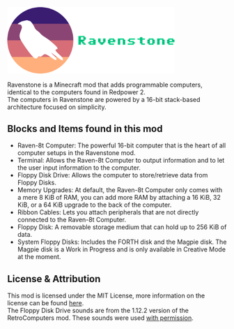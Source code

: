 <img src="doc/Ravenstone (Full Logo).svg" width="384">

Ravenstone is a Minecraft mod that adds programmable computers, identical to the computers found in Redpower 2.    
The computers in Ravenstone are powered by a 16-bit stack-based architecture focused on simplicity.

## Blocks and Items found in this mod
- Raven-8t Computer: The powerful 16-bit computer that is the heart of all computer setups in the Ravenstone mod.
- Terminal: Allows the Raven-8t Computer to output information and to let the user input information to the computer.
- Floppy Disk Drive: Allows the computer to store/retrieve data from Floppy Disks.
- Memory Upgrades: At default, the Raven-8t Computer only comes with a mere 8 KiB of RAM, you can add more RAM by attaching a 16 KiB, 32 KiB, or a 64 KiB upgrade to the back of the computer.
- Ribbon Cables: Lets you attach peripherals that are not directly connected to the Raven-8t Computer.
- Floppy Disk: A removable storage medium that can hold up to 256 KiB of data.
- System Floppy Disks: Includes the FORTH disk and the Magpie disk. The Magpie disk is a Work in Progress and is only available in Creative Mode at the moment.

## License & Attribution
This mod is licensed under the MIT License, more information on the license can be found [here](https://github.com/Talon396/Ravenstone/blob/main/LICENSE).    
The Floppy Disk Drive sounds are from the 1.12.2 version of the RetroComputers mod. These sounds were used [with permission](https://github.com/2xsaiko/retrocomputers/issues/8).